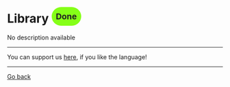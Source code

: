 # Library <span style="background-color: #85FF17; color: #222222; padding: 10px; border-radius: 100px; font-size: 19.2px; vertical-align: top;">Done</span>
No description available

_____
You can support us [here](https://www.buymeacoffee.com/hurx), if you like the language!
_____
[Go back](../readme.md#Library)